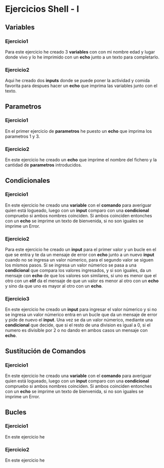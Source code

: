 # Ejercicios Shell - I

## Variables

### Ejercicio1
Para este ejercicio he creado 3 **variables** con con mi nombre edad y lugar donde vivo y lo he imprimido con un **echo** junto a un texto para completarlo.

### Ejercicio2
Aqui he creado dos **inputs** donde se puede poner la actividad y comida favorita para despues hacer un **echo** que imprima las variables junto con el texto.

## Parametros

### Ejercicio1
En el primer ejercicio de **parametros** he puesto un **echo** que imprima los parametros 1 y 3.

### Ejercicio2
En este ejercicio he creado un **echo** que imprime el nombre del fichero y la cantidad de **parametros** introducidos.

## Condicionales

### Ejercicio1
En este ejercicio he creado una **variable** con el **comando** para averiguar quien está logueado, luego con un **input** comparo con una **condicional** compruebo si ambos nombres coinciden. Si ambos coinciden entonches con un **echo** se imprime un texto de bienvenida, si no son iguales se imprime un Error.

### Ejercicio2
Para este ejercicio he creado un **input** para el primer valor y un bucle en el que se entra y te da un mensaje de error con **echo** junto a un nuevo **input** cuando no se ingresa un valor númerico, para el segundo valor se siguen los mismos pasos. Si se ingresa un valor númerico se pasa a una **condicional** que compara los valores ingresados, y si son iguales, da un mensaje con **echo** de que los valores son similares, si uno es menor que el otro con un **elif** da el mensaje de que un valor es menor al otro con un **echo** y sino da que uno es mayor al otro con un **echo**.

### Ejercicio3
En este ejercicio he creado un **input** para ingresar el valor númerico y si no se ingresa un valor númerico entra en un bucle que da un mensaje de error y pide de nuevo el **input**. Una vez se da un valor númerico, mediante una **condicional** que decide, que si el resto de una division es igual a 0, si el numero es divisible por 2 o no dando en ambos casos un mensaje con **echo**.

## Sustitución de Comandos

### Ejercicio1
En este ejercicio he creado una **variable** con el **comando** para averiguar quien está logueado, luego con un **input** comparo con una **condicional** compruebo si ambos nombres coinciden. Si ambos coinciden entonches con un **echo** se imprime un texto de bienvenida, si no son iguales se imprime un Error.

## Bucles

### Ejercicio1
En este ejercicio he

### Ejercicio2
En este ejercicio he